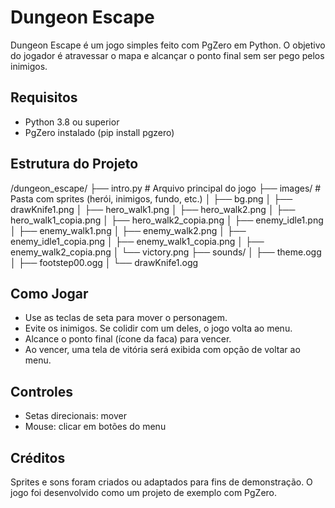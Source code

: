 Dungeon Escape
==============

Dungeon Escape é um jogo simples feito com PgZero em Python. O objetivo do jogador é atravessar o mapa e alcançar o ponto final sem ser pego pelos inimigos.

Requisitos
----------
- Python 3.8 ou superior
- PgZero instalado (pip install pgzero)

Estrutura do Projeto
--------------------
/dungeon_escape/
├── intro.py                # Arquivo principal do jogo
├── images/                 # Pasta com sprites (herói, inimigos, fundo, etc.)
│   ├── bg.png
│   ├── drawKnife1.png
│   ├── hero_walk1.png
│   ├── hero_walk2.png
│   ├── hero_walk1_copia.png
│   ├── hero_walk2_copia.png
│   ├── enemy_idle1.png
│   ├── enemy_walk1.png
│   ├── enemy_walk2.png
│   ├── enemy_idle1_copia.png
│   ├── enemy_walk1_copia.png
│   ├── enemy_walk2_copia.png
│   └── victory.png
├── sounds/
│   ├── theme.ogg
│   ├── footstep00.ogg
│   └── drawKnife1.ogg

Como Jogar
----------
- Use as teclas de seta para mover o personagem.
- Evite os inimigos. Se colidir com um deles, o jogo volta ao menu.
- Alcance o ponto final (ícone da faca) para vencer.
- Ao vencer, uma tela de vitória será exibida com opção de voltar ao menu.

Controles
---------
- Setas direcionais: mover
- Mouse: clicar em botões do menu

Créditos
--------
Sprites e sons foram criados ou adaptados para fins de demonstração. O jogo foi desenvolvido como um projeto de exemplo com PgZero.

